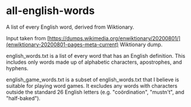 # all-english-words
A list of every English word, derived from Wiktionary.


Input taken from [https://dumps.wikimedia.org/enwiktionary/20200801/](enwiktionary-20200801-pages-meta-current) Wiktionary dump.

english\_words.txt is a list of every word that has an English definition. This includes only words made up of alphabetic characters, apostrophes, and hyphens.

english\_game\_words.txt is a subset of english\_words.txt that I believe is suitable for playing word games. It excludes any words with characters outside the standard 26 English letters (e.g. "coördination", "mustn't", and "half-baked").

